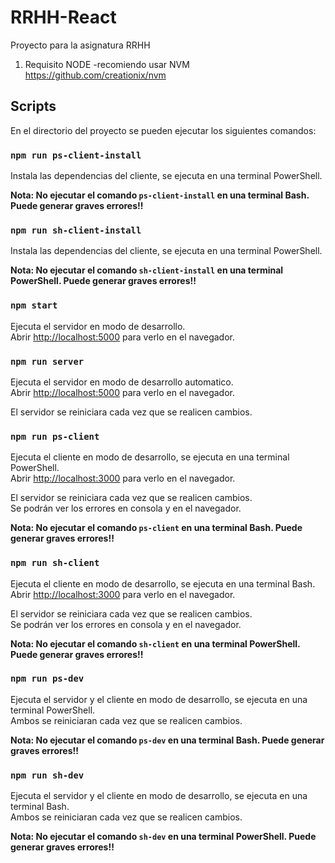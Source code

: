 # RRHH-React

Proyecto para la asignatura RRHH

1) Requisito NODE
-recomiendo usar NVM 
 https://github.com/creationix/nvm

## Scripts

En el directorio del proyecto se pueden ejecutar los siguientes comandos:

### `npm run ps-client-install`
Instala las dependencias del cliente, se ejecuta en una terminal PowerShell.

**Nota: No ejecutar el comando `ps-client-install` en una terminal Bash. Puede generar graves errores!!**

### `npm run sh-client-install`
Instala las dependencias del cliente, se ejecuta en una terminal PowerShell.

**Nota: No ejecutar el comando `sh-client-install` en una terminal PowerShell. Puede generar graves errores!!**

### `npm start`

Ejecuta el servidor en modo de desarrollo.<br/>
Abrir [http://localhost:5000](http://localhost:5000) para verlo en el navegador.

### `npm run server`

Ejecuta el servidor en modo de desarrollo automatico.<br/>
Abrir [http://localhost:5000](http://localhost:5000) para verlo en el navegador.

El servidor se reiniciara cada vez que se realicen cambios.

### `npm run ps-client`

Ejecuta el cliente en modo de desarrollo, se ejecuta en una terminal PowerShell.<br/>
Abrir [http://localhost:3000](http://localhost:3000) para verlo en el navegador.

El servidor se reiniciara cada vez que se realicen cambios.<br/>
Se podrán ver los errores en consola y en el navegador.

**Nota: No ejecutar el comando `ps-client` en una terminal Bash. Puede generar graves errores!!**

### `npm run sh-client`

Ejecuta el cliente en modo de desarrollo, se ejecuta en una terminal Bash.<br/>
Abrir [http://localhost:3000](http://localhost:3000) para verlo en el navegador.

El servidor se reiniciara cada vez que se realicen cambios.<br/>
Se podrán ver los errores en consola y en el navegador.

**Nota: No ejecutar el comando `sh-client` en una terminal PowerShell. Puede generar graves errores!!**

### `npm run ps-dev`

Ejecuta el servidor y el cliente en modo de desarrollo, se ejecuta en una terminal PowerShell.<br/>
Ambos se reiniciaran cada vez que se realicen cambios.

**Nota: No ejecutar el comando `ps-dev` en una terminal Bash. Puede generar graves errores!!**

### `npm run sh-dev`

Ejecuta el servidor y el cliente en modo de desarrollo, se ejecuta en una terminal Bash.<br/>
Ambos se reiniciaran cada vez que se realicen cambios.

**Nota: No ejecutar el comando `sh-dev` en una terminal PowerShell. Puede generar graves errores!!**
